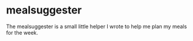 # mealsuggester
The mealsuggester is a small little helper I wrote to help me plan my meals for the week.